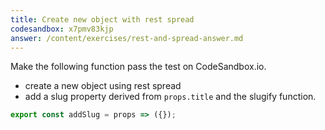 ```yaml
---
title: Create new object with rest spread
codesandbox: x7pmv83kjp
answer: /content/exercises/rest-and-spread-answer.md
---
```


Make the following function pass the test on CodeSandbox.io.

- create a new object using rest spread
- add a slug property derived from `props.title` and the slugify function.

```javascript
export const addSlug = props => ({});
```
